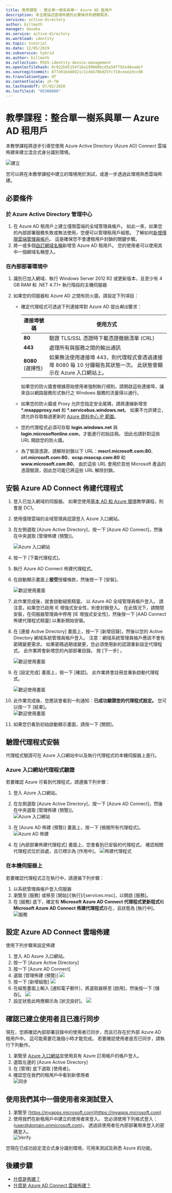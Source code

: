 ```yaml
---
title: 教學課程 - 整合單一樹系與單一 Azure AD 租用戶
description: 本主題描述雲端佈建的必要條件和硬體需求。
services: active-directory
author: billmath
manager: daveba
ms.service: active-directory
ms.workload: identity
ms.topic: tutorial
ms.date: 12/05/2019
ms.subservice: hybrid
ms.author: billmath
ms.collection: M365-identity-device-management
ms.openlocfilehash: 0c922b95154f16a199660bcd5e58f792e46eade7
ms.sourcegitcommit: 877491bd46921c11dd478bd25fc718ceee2dcc08
ms.translationtype: HT
ms.contentlocale: zh-TW
ms.lasthandoff: 07/02/2020
ms.locfileid: "85360600"
---
```

# <a name="tutorial-integrate-a-single-forest-with-a-single-azure-ad-tenant"></a>教學課程：整合單一樹系與單一 Azure AD 租用戶

本教學課程將逐步引導您使用 Azure Active Directory (Azure AD) Connect 雲端佈建來建立混合式身分識別環境。

![建立](media/tutorial-single-forest/diagram1.png)

您可以將在本教學課程中建立的環境用於測試，或進一步透過此環境熟悉雲端佈建。

## <a name="prerequisites"></a>必要條件
### <a name="in-the-azure-active-directory-admin-center"></a>於 Azure Active Directory 管理中心

1. 在 Azure AD 租用戶上建立僅限雲端的全域管理員帳戶。 如此一來，如果您的內部部署服務失敗或無法使用，您便可以管理租用戶組態。 了解如何[新增僅限雲端管理員帳戶](../active-directory-users-create-azure-portal.md)。 這是確保您不會遭租用戶封鎖的關鍵步驟。
2. 將一或多個[自訂網域名稱](../active-directory-domains-add-azure-portal.md)新增至 Azure AD 租用戶。 您的使用者可以使用其中一個網域名稱登入。

### <a name="in-your-on-premises-environment"></a>在內部部署環境中

1. 識別已加入網域、執行 Windows Server 2012 R2 或更新版本，且至少有 4 GB RAM 和 .NET 4.7.1+ 執行階段的主機伺服器 

2. 如果您的伺服器和 Azure AD 之間有防火牆，請設定下列項目：
   - 確定代理程式可透過下列連接埠對 Azure AD 提出*輸出*要求：

     | 連接埠號碼 | 使用方式 |
     | --- | --- |
     | **80** | 驗證 TLS/SSL 憑證時下載憑證撤銷清單 (CRL) |
     | **443** | 處理所有與服務之間的輸出通訊 |
     | **8080** (選擇性) | 如果無法使用連接埠 443，則代理程式會透過連接埠 8080 每 10 分鐘報告其狀態一次。 此狀態會顯示在 Azure 入口網站上。 |
     
     如果您的防火牆會根據原始使用者強制執行規則，請開啟這些連接埠，讓來自以網路服務形式執行之 Windows 服務的流量得以通行。
   - 如果您的防火牆或 Proxy 允許您指定安全尾碼，請將連線新增至 **\*.msappproxy.net** 和 **\*.servicebus.windows.net**。 如果不允許建立，請允許存取每週更新的 [Azure 資料中心 IP 範圍](https://www.microsoft.com/download/details.aspx?id=41653)。
   - 您的代理程式必須可存取 **login.windows.net** 與 **login.microsoftonline.com**，才能進行初始註冊。 因此也請針對這些 URL 開啟您的防火牆。
   - 為了驗證憑證，請解除封鎖以下 URL：**mscrl.microsoft.com:80**、**crl.microsoft.com:80**、**ocsp.msocsp.com:80** 和 **www\.microsoft.com:80**。 由於這些 URL 會用於其他 Microsoft 產品的憑證驗證，因此您可能已將這些 URL 解除封鎖。

## <a name="install-the-azure-ad-connect-provisioning-agent"></a>安裝 Azure AD Connect 佈建代理程式
1. 登入已加入網域的伺服器。  如果您使用[基本 AD 和 Azure 環境](tutorial-basic-ad-azure.md)教學課程，則會是 DC1。
2. 使用僅限雲端的全域管理員認證登入 Azure 入口網站。
3. 在左側選取 [Azure Active Directory]，按一下 [Azure AD Connect]，然後在中央選取 [管理佈建 (預覽)]。

   ![Azure 入口網站](media/how-to-install/install6.png)

4. 按一下 [下載代理程式]。
5. 執行 Azure AD Connect 佈建代理程式。
6. 在啟動顯示畫面上**接受**授權條款，然後按一下 [安裝]。

   ![歡迎使用畫面](media/how-to-install/install1.png)

7. 此作業完成後，就會啟動組態精靈。  以 Azure AD 全域管理員帳戶登入。  請注意，如果您已啟用 IE 增強式安全性，則會封鎖登入。  在此情況下，請關閉安裝，在伺服器管理員中停用 [IE 增強式安全性]，然後按一下 [AAD Connect 佈建代理程式精靈] 以重新開始安裝。
8. 在 [連接 Active Directory] 畫面上，按一下 [新增目錄]，然後以您的 Active Directory 網域系統管理員帳戶登入。  注意：網域系統管理員帳戶應該不會有密碼變更需求。 如果密碼過期或變更，您必須使用新的認證重新設定代理程式。 此作業將會新增您的內部部署目錄。  按 [下一步] 。

   ![歡迎使用畫面](media/how-to-install/install3.png)

9. 在 [設定完成] 畫面上，按一下 [確認]。  此作業將會註冊並重新啟動代理程式。

   ![歡迎使用畫面](media/how-to-install/install4.png)

10. 此作業完成後，您應該會看到一則通知：**已成功驗證您的代理程式設定。**  您可以按一下 [結束]。</br>
![歡迎使用畫面](media/how-to-install/install5.png)</br>
11. 如果您仍看到初始啟動顯示畫面，請按一下 [關閉]。


## <a name="verify-agent-installation"></a>驗證代理程式安裝
代理程式驗證可在 Azure 入口網站中以及執行代理程式的本機伺服器上進行。

### <a name="azure-portal-agent-verification"></a>Azure 入口網站代理程式驗證
若要確認 Azure 可看到代理程式，請遵循下列步驟：

1. 登入 Azure 入口網站。
2. 在左側選取 [Azure Active Directory]，按一下 [Azure AD Connect]，然後在中央選取 [管理佈建 (預覽)]。</br>
![Azure 入口網站](media/how-to-install/install6.png)</br>

3.  在 [Azure AD 佈建 (預覽)] 畫面上，按一下 [檢閱所有代理程式]。
![Azure AD 佈建](media/how-to-install/install7.png)</br>
 
4. 在 [內部部署佈建代理程式] 畫面上，您會看到已安裝的代理程式。  確認相關代理程式位於該處，且已標示為 [作用中]。
![佈建代理程式](media/how-to-install/verify1.png)</br>

### <a name="on-the-local-server"></a>在本機伺服器上
若要確認代理程式正在執行中，請遵循下列步驟：

1.  以系統管理員帳戶登入伺服器
2.  瀏覽至 [服務] 或移至 [開始]/[執行]/[services.msc]，以開啟 [服務]。
3.  在 [服務] 底下，確定有 **Microsoft Azure AD Connect 代理程式更新程式**和 **Microsoft Azure AD Connect 佈建代理程式**存在，且狀態為 [執行中]。
![服務](media/how-to-troubleshoot/troubleshoot1.png)

## <a name="configure-azure-ad-connect-cloud-provisioning"></a>設定 Azure AD Connect 雲端佈建
 使用下列步驟來設定佈建

1.  登入 AD Azure 入口網站。
2.  按一下 [Azure Active Directory]
3.  按一下 [Azure AD Connect]
4.  選取 [管理佈建 (預覽)]
![](media/how-to-configure/manage1.png)
5.  按一下 [新增組態]
![](media/tutorial-single-forest/configure1.png)
7.  在組態畫面上輸入 [通知電子郵件]，將選取器移至 [啟用]，然後按一下 [儲存]。
![](media/tutorial-single-forest/configure2.png)
1.  設定狀態此時應顯示為 [狀況良好]。
![](media/how-to-configure/manage4.png)

## <a name="verify-users-are-created-and-synchronization-is-occurring"></a>確認已建立使用者且已進行同步
現在，您將確認內部部署目錄中的使用者已同步，而且已存在於外部 Azure AD 租用戶中。  這可能需要花幾個小時才能完成。  若要確認使用者是否已同步，請執行下列動作。


1. 瀏覽至 [Azure 入口網站](https://portal.azure.com)並使用具有 Azure 訂用帳戶的帳戶登入。
2. 選取左邊的 [Azure Active Directory]
3. 在 [管理] 底下選取 [使用者]。
4. 確認您在我們的租用戶中看到新使用者</br>
![同步](media/tutorial-single-forest/synchronize1.png)</br>

## <a name="test-signing-in-with-one-of-our-users"></a>使用我們其中一個使用者來測試登入

1. 瀏覽至 [https://myapps.microsoft.com](https://myapps.microsoft.com)
2. 使用我們在新租用戶中建立的使用者來登入。  您必須使用下列格式登入：(user@domain.onmicrosoft.com)。 透過該使用者在內部部署用來登入的密碼登入。</br>
   ![Verify](media/tutorial-single-forest/verify1.png)</br>

您現在已成功設定混合式身分識別環境，可用來測試及熟悉 Azure 的功能。


## <a name="next-steps"></a>後續步驟 

- [什麼是佈建？](what-is-provisioning.md)
- [什麼是 Azure AD Connect 雲端佈建？](what-is-cloud-provisioning.md)
